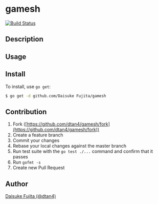 # gamesh
[![Build Status](https://travis-ci.org/dtan4/gamesh.svg?branch=master)](https://travis-ci.org/dtan4/gamesh)

## Description

## Usage

## Install

To install, use `go get`:

```bash
$ go get -d github.com/Daisuke Fujita/gamesh
```

## Contribution

1. Fork ([https://github.com/dtan4/gamesh/fork](https://github.com/dtan4/gamesh/fork))
1. Create a feature branch
1. Commit your changes
1. Rebase your local changes against the master branch
1. Run test suite with the `go test ./...` command and confirm that it passes
1. Run `gofmt -s`
1. Create new Pull Request

## Author

[Daisuke Fujita (@dtan4)](https://github.com/dtan4)
